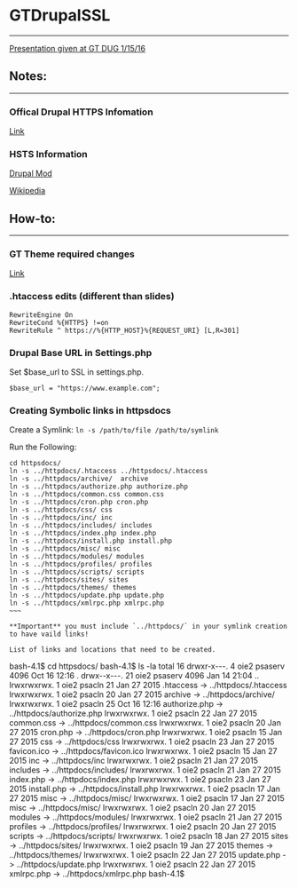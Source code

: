 # GTDrupalSSL
-------------
[Presentation given at GT DUG 1/15/16](http://oie2.gatech.edu/gtdrupalssl)

## Notes:
-------------

### Offical Drupal HTTPS Infomation
[Link](https://www.drupal.org/https-information)

### HSTS Information
[Drupal Mod](https://www.drupal.org/project/hsts)

[Wikipedia](https://en.wikipedia.org/wiki/HTTP_Strict_Transport_Security)

## How-to:
-------------


### GT Theme required changes
[Link](https://github.gatech.edu/ICWebTeam/gt-7.x/issues/3)

### .htaccess edits (different than slides)

~~~~
RewriteEngine On
RewriteCond %{HTTPS} !=on
RewriteRule ^ https://%{HTTP_HOST}%{REQUEST_URI} [L,R=301]
~~~~

### Drupal Base URL in Settings.php
Set $base_url to SSL in settings.php.
~~~
$base_url = "https://www.example.com";
~~~


### Creating Symbolic links in httpsdocs

Create a Symlink:
`ln -s /path/to/file /path/to/symlink`

Run the Following:
~~~~
cd httpsdocs/
ln -s ../httpdocs/.htaccess ../httpsdocs/.htaccess
ln -s ../httpdocs/archive/  archive
ln -s ../httpdocs/authorize.php authorize.php
ln -s ../httpdocs/common.css common.css      
ln -s ../httpdocs/cron.php cron.php    
ln -s ../httpdocs/css/ css         
ln -s ../httpdocs/inc/ inc
ln -s ../httpdocs/includes/ includes
ln -s ../httpdocs/index.php index.php
ln -s ../httpdocs/install.php install.php
ln -s ../httpdocs/misc/ misc  
ln -s ../httpdocs/modules/ modules
ln -s ../httpdocs/profiles/ profiles 
ln -s ../httpdocs/scripts/ scripts  
ln -s ../httpdocs/sites/ sites    
ln -s ../httpdocs/themes/ themes
ln -s ../httpdocs/update.php update.php 
ln -s ../httpdocs/xmlrpc.php xmlrpc.php 
~~~

**Important** you must include `../httpdocs/` in your symlink creation to have vaild links!  

List of links and locations that need to be created.
~~~~
bash-4.1$ cd httpsdocs/
bash-4.1$ ls -la
total 16
drwxr-x---.  4 oie2 psaserv 4096 Oct 16 12:16 .
drwx--x---. 21 oie2 psaserv 4096 Jan 14 21:04 ..
lrwxrwxrwx.  1 oie2 psacln    21 Jan 27  2015 .htaccess -> ../httpdocs/.htaccess
lrwxrwxrwx.  1 oie2 psacln    20 Jan 27  2015 archive -> ../httpdocs/archive/
lrwxrwxrwx.  1 oie2 psacln    25 Oct 16 12:16 authorize.php -> ../httpdocs/authorize.php
lrwxrwxrwx.  1 oie2 psacln    22 Jan 27  2015 common.css -> ../httpdocs/common.css
lrwxrwxrwx.  1 oie2 psacln    20 Jan 27  2015 cron.php -> ../httpdocs/cron.php
lrwxrwxrwx.  1 oie2 psacln    15 Jan 27  2015 css -> ../httpdocs/css
lrwxrwxrwx.  1 oie2 psacln    23 Jan 27  2015 favicon.ico -> ../httpdocs/favicon.ico
lrwxrwxrwx.  1 oie2 psacln    15 Jan 27  2015 inc -> ../httpdocs/inc
lrwxrwxrwx.  1 oie2 psacln    21 Jan 27  2015 includes -> ../httpdocs/includes/
lrwxrwxrwx.  1 oie2 psacln    21 Jan 27  2015 index.php -> ../httpdocs/index.php
lrwxrwxrwx.  1 oie2 psacln    23 Jan 27  2015 install.php -> ../httpdocs/install.php
lrwxrwxrwx.  1 oie2 psacln    17 Jan 27  2015 misc -> ../httpdocs/misc/
lrwxrwxrwx.  1 oie2 psacln    17 Jan 27  2015 misc -> ../httpdocs/misc/
lrwxrwxrwx.  1 oie2 psacln    20 Jan 27  2015 modules -> ../httpdocs/modules/
lrwxrwxrwx.  1 oie2 psacln    21 Jan 27  2015 profiles -> ../httpdocs/profiles/
lrwxrwxrwx.  1 oie2 psacln    20 Jan 27  2015 scripts -> ../httpdocs/scripts/
lrwxrwxrwx.  1 oie2 psacln    18 Jan 27  2015 sites -> ../httpdocs/sites/
lrwxrwxrwx.  1 oie2 psacln    19 Jan 27  2015 themes -> ../httpdocs/themes/
lrwxrwxrwx.  1 oie2 psacln    22 Jan 27  2015 update.php -> ../httpdocs/update.php
lrwxrwxrwx.  1 oie2 psacln    22 Jan 27  2015 xmlrpc.php -> ../httpdocs/xmlrpc.php
bash-4.1$
~~~~ 
